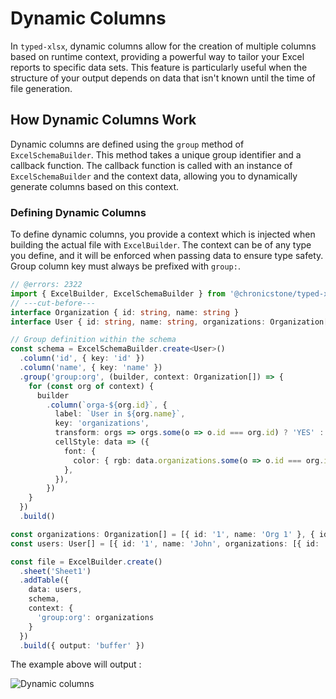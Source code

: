 # Dynamic Columns

In `typed-xlsx`, dynamic columns allow for the creation of multiple columns based on runtime context, providing a powerful way to tailor your Excel reports to specific data sets. This feature is particularly useful when the structure of your output depends on data that isn't known until the time of file generation.

## How Dynamic Columns Work

Dynamic columns are defined using the `group` method of `ExcelSchemaBuilder`. This method takes a unique group identifier and a callback function. The callback function is called with an instance of `ExcelSchemaBuilder` and the context data, allowing you to dynamically generate columns based on this context.

### Defining Dynamic Columns

To define dynamic columns, you provide a context which is injected when building the actual file with `ExcelBuilder`. The context can be of any type you define, and it will be enforced when passing data to ensure type safety. Group column key must always be prefixed with `group:`.

```ts twoslash
// @errors: 2322
import { ExcelBuilder, ExcelSchemaBuilder } from '@chronicstone/typed-xlsx'
// ---cut-before---
interface Organization { id: string, name: string }
interface User { id: string, name: string, organizations: Organization[] }

// Group definition within the schema
const schema = ExcelSchemaBuilder.create<User>()
  .column('id', { key: 'id' })
  .column('name', { key: 'name' })
  .group('group:org', (builder, context: Organization[]) => {
    for (const org of context) {
      builder
        .column(`orga-${org.id}`, {
          label: `User in ${org.name}`,
          key: 'organizations',
          transform: orgs => orgs.some(o => o.id === org.id) ? 'YES' : 'NO',
          cellStyle: data => ({
            font: {
              color: { rgb: data.organizations.some(o => o.id === org.id) ? '61eb34' : 'd10808' },
            },
          }),
        })
    }
  })
  .build()

const organizations: Organization[] = [{ id: '1', name: 'Org 1' }, { id: '2', name: 'Org 2' }, { id: '3', name: 'Org 3' }]
const users: User[] = [{ id: '1', name: 'John', organizations: [{ id: '1', name: 'Org 1' }] }, { id: '2', name: 'Jane', organizations: [{ id: '1', name: 'Org 1' }, { id: '2', name: 'Org 2' }] }, { id: '3', name: 'Bob', organizations: [{ id: '1', name: 'Org 1' }, { id: '2', name: 'Org 2' }, { id: '3', name: 'Org 3' }] }]

const file = ExcelBuilder.create()
  .sheet('Sheet1')
  .addTable({
    data: users,
    schema,
    context: {
      'group:org': organizations
    }
  })
  .build({ output: 'buffer' })
```

The example above will output :

![Dynamic columns](/images/examples/col-dynamic-1.png)
